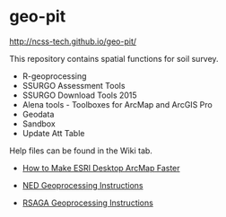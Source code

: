 # geo-pit
http://ncss-tech.github.io/geo-pit/

This repository contains spatial functions for soil survey.

<ul>
<li>R-geoprocessing</li>
<li>SSURGO Assessment Tools</li>
<li>SSURGO Download Tools 2015</li>
<li>Alena tools - Toolboxes for ArcMap and ArcGIS Pro</li>
<li>Geodata</li>
<li>Sandbox</li>
<li>Update Att Table</li>
</ul>


Help files can be found in the Wiki tab.

<ul>
<li><a href="https://github.com/ncss-tech/geo-pit/wiki/How-to-Make-ESRI-Desktop-ArcMap-Faster">How to Make ESRI Desktop ArcMap Faster</a></li>
</ul>
<ul>
<li><a href="https://github.com/ncss-tech/geo-pit/wiki/NED-geoprocessing-instructons">NED Geoprocessing Instructions</a></li>
</ul>
<ul>
<li><a href="https://github.com/ncss-tech/geo-pit/wiki/RSAGA-geoprocessing-instructions">RSAGA Geoprocessing Instructions</a></li>
</ul>


